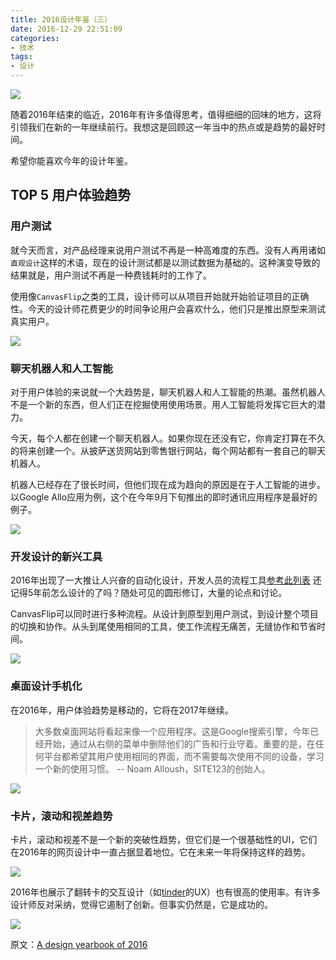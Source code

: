 ```yaml
---
title: 2016设计年鉴（三）
date: 2016-12-29 22:51:09
categories: 
- 技术
tags: 
- 设计
---
```


![](https://ww1.sinaimg.cn/large/006tNc79gw1fb7lx7m7srj31jk0ep42q.jpg)

随着2016年结束的临近，2016年有许多值得思考，值得细细的回味的地方，这将引领我们在新的一年继续前行。我想这是回顾这一年当中的热点或是趋势的最好时间。

希望你能喜欢今年的设计年鉴。

## TOP 5 用户体验趋势

### 用户测试

就今天而言，对产品经理来说用户测试不再是一种高难度的东西。没有人再用诸如`直观设计`这样的术语，现在的设计测试都是以测试数据为基础的。这种演变导致的结果就是，用户测试不再是一种费钱耗时的工作了。

使用像`CanvasFlip`之类的工具，设计师可以从项目开始就开始验证项目的正确性。今天的设计师花费更少的时间争论用户会喜欢什么，他们只是推出原型来测试真实用户。

![](https://ww1.sinaimg.cn/large/006tNc79gw1fb8oidebcpj30yo0jsq6x.jpg)

### 聊天机器人和人工智能

对于用户体验的来说就一个大趋势是，聊天机器人和人工智能的热潮。虽然机器人不是一个新的东西，但人们正在挖掘使用使用场景。用人工智能将发挥它巨大的潜力。

今天，每个人都在创建一个聊天机器人。如果你现在还没有它，你肯定打算在不久的将来创建一个。从披萨送货网站到零售银行网站，每个网站都有一套自己的聊天机器人。

机器人已经存在了很长时间，但他们现在成为趋向的原因是在于人工智能的进步。以Google Allo应用为例，这个在今年9月下旬推出的即时通讯应用程序是最好的例子。

![](https://ww4.sinaimg.cn/large/006tNc79gw1fb8oouvjydj30xc0mfwhq.jpg)

### 开发设计的新兴工具

2016年出现了一大推让人兴奋的自动化设计，开发人员的流程工具[参考此列表](http://www.creativebloq.com/inspiration/the-6-best-new-ux-tools-of-2016) 还记得5年前怎么设计的了吗？随处可见的圆形修订，大量的论点和讨论。

CanvasFlip可以同时进行多种流程。从设计到原型到用户测试，到设计整个项目的切换和协作。从头到尾使用相同的工具，使工作流程无痛苦，无缝协作和节省时间。

![](https://ww3.sinaimg.cn/large/006tNc79gw1fb8ov8dwo2j30qo0f0q4e.jpg)

### 桌面设计手机化

在2016年，用户体验趋势是移动的，它将在2017年继续。

> 大多数桌面网站将看起来像一个应用程序。这是Google搜索引擎，今年已经开始，通过从右侧的菜单中删除他们的广告和行业守着。重要的是，在任何平台都希望其用户使用相同的界面，而不需要每次使用不同的设备，学习一个新的使用习惯。 -- Noam Alloush，SITE123的创始人。

![](https://ww4.sinaimg.cn/large/006tNc79gw1fb8p3jda3zj30qo0f00tn.jpg)


### 卡片，滚动和视差趋势

卡片，滚动和视差不是一个新的突破性趋势，但它们是一个很基础性的UI，它们在2016年的网页设计中一直占据显着地位。它在未来一年将保持这样的趋势。

![](https://ww1.sinaimg.cn/large/006tNc79gw1fb8p5n9qbdj30m80go75y.jpg)

2016年也展示了翻转卡的交互设计（如[tinder](https://www.gotinder.com/)的UX）也有很高的使用率。有许多设计师反对采纳，觉得它遏制了创新。但事实仍然是，它是成功的。

![](https://ww3.sinaimg.cn/large/006tNc79gw1fb8p5urhldj30m80go3z1.jpg)

原文：[A design yearbook of 2016](https://uxplanet.org/a-design-yearbook-of-2016-22ff9c81bd8#.avxmvxojr)